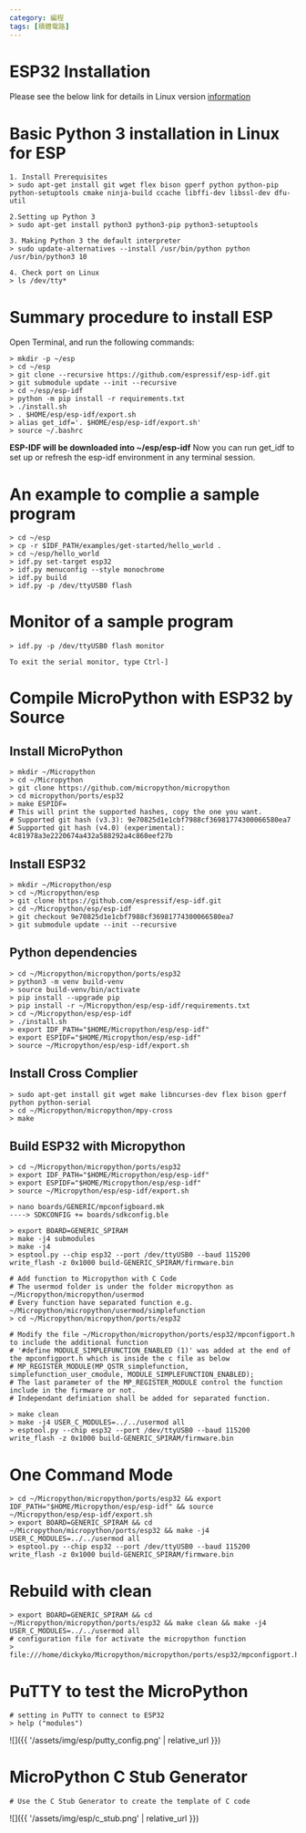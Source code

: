 ```yaml
---
category: 編程 
tags: [積體電路]
---
```


# ESP32 Installation
Please see the below link for details in Linux version [information](https://docs.espressif.com/projects/esp-idf/en/latest/esp32/get-started/linux-setup.html)

# Basic Python 3 installation in Linux for ESP
```
1. Install Prerequisites
> sudo apt-get install git wget flex bison gperf python python-pip python-setuptools cmake ninja-build ccache libffi-dev libssl-dev dfu-util

2.Setting up Python 3 
> sudo apt-get install python3 python3-pip python3-setuptools

3. Making Python 3 the default interpreter
> sudo update-alternatives --install /usr/bin/python python /usr/bin/python3 10

4. Check port on Linux
> ls /dev/tty*

```
# Summary procedure to install ESP
 
Open Terminal, and run the following commands:
```
> mkdir -p ~/esp
> cd ~/esp
> git clone --recursive https://github.com/espressif/esp-idf.git
> git submodule update --init --recursive
> cd ~/esp/esp-idf
> python -m pip install -r requirements.txt
> ./install.sh
> . $HOME/esp/esp-idf/export.sh
> alias get_idf='. $HOME/esp/esp-idf/export.sh'
> source ~/.bashrc
```
**ESP-IDF will be downloaded into ~/esp/esp-idf**
Now you can run get_idf to set up or refresh the esp-idf environment in any terminal session.

# An example to complie a sample program
```
> cd ~/esp
> cp -r $IDF_PATH/examples/get-started/hello_world .
> cd ~/esp/hello_world
> idf.py set-target esp32
> idf.py menuconfig --style monochrome
> idf.py build
> idf.py -p /dev/ttyUSB0 flash
```
#  Monitor of a sample program
```
> idf.py -p /dev/ttyUSB0 flash monitor

To exit the serial monitor, type Ctrl-]
```

# Compile MicroPython with ESP32 by Source

## Install MicroPython
```
> mkdir ~/Micropython
> cd ~/Micropython
> git clone https://github.com/micropython/micropython
> cd micropython/ports/esp32
> make ESPIDF= 
# This will print the supported hashes, copy the one you want.
# Supported git hash (v3.3): 9e70825d1e1cbf7988cf36981774300066580ea7
# Supported git hash (v4.0) (experimental): 4c81978a3e2220674a432a588292a4c860eef27b
```

## Install ESP32
```
> mkdir ~/Micropython/esp
> cd ~/Micropython/esp
> git clone https://github.com/espressif/esp-idf.git
> cd ~/Micropython/esp/esp-idf
> git checkout 9e70825d1e1cbf7988cf36981774300066580ea7
> git submodule update --init --recursive
```

## Python dependencies
```
> cd ~/Micropython/micropython/ports/esp32
> python3 -m venv build-venv
> source build-venv/bin/activate
> pip install --upgrade pip
> pip install -r ~/Micropython/esp/esp-idf/requirements.txt
> cd ~/Micropython/esp/esp-idf
> ./install.sh
> export IDF_PATH="$HOME/Micropython/esp/esp-idf"
> export ESPIDF="$HOME/Micropython/esp/esp-idf"
> source ~/Micropython/esp/esp-idf/export.sh
```

## Install Cross Complier
```
> sudo apt-get install git wget make libncurses-dev flex bison gperf python python-serial
> cd ~/Micropython/micropython/mpy-cross
> make
```

## Build ESP32 with Micropython
```
> cd ~/Micropython/micropython/ports/esp32
> export IDF_PATH="$HOME/Micropython/esp/esp-idf"
> export ESPIDF="$HOME/Micropython/esp/esp-idf"
> source ~/Micropython/esp/esp-idf/export.sh

> nano boards/GENERIC/mpconfigboard.mk
----> SDKCONFIG += boards/sdkconfig.ble

> export BOARD=GENERIC_SPIRAM
> make -j4 submodules
> make -j4
> esptool.py --chip esp32 --port /dev/ttyUSB0 --baud 115200 write_flash -z 0x1000 build-GENERIC_SPIRAM/firmware.bin

# Add function to Micropython with C Code
# The usermod folder is under the folder micropython as ~/Micropython/micropython/usermod
# Every function have separated function e.g. ~/Micropython/micropython/usermod/simplefunction
> cd ~/Micropython/micropython/ports/esp32

# Modify the file ~/Micropython/micropython/ports/esp32/mpconfigport.h to include the additional function
# '#define MODULE_SIMPLEFUNCTION_ENABLED (1)' was added at the end of the mpconfigport.h which is inside the c file as below
# MP_REGISTER_MODULE(MP_QSTR_simplefunction, simplefunction_user_cmodule, MODULE_SIMPLEFUNCTION_ENABLED); 
# The last parameter of the MP_REGISTER_MODULE control the function include in the firmware or not.
# Independant definiation shall be added for separated function. 

> make clean
> make -j4 USER_C_MODULES=../../usermod all
> esptool.py --chip esp32 --port /dev/ttyUSB0 --baud 115200 write_flash -z 0x1000 build-GENERIC_SPIRAM/firmware.bin
```
# One Command Mode
```
> cd ~/Micropython/micropython/ports/esp32 && export IDF_PATH="$HOME/Micropython/esp/esp-idf" && source ~/Micropython/esp/esp-idf/export.sh
> export BOARD=GENERIC_SPIRAM && cd ~/Micropython/micropython/ports/esp32 && make -j4 USER_C_MODULES=../../usermod all
> esptool.py --chip esp32 --port /dev/ttyUSB0 --baud 115200 write_flash -z 0x1000 build-GENERIC_SPIRAM/firmware.bin
```

# Rebuild with clean
```
> export BOARD=GENERIC_SPIRAM && cd ~/Micropython/micropython/ports/esp32 && make clean && make -j4 USER_C_MODULES=../../usermod all
# configuration file for activate the micropython function
> file:///home/dickyko/Micropython/micropython/ports/esp32/mpconfigport.h

```
# PuTTY to test the MicroPython
```
# setting in PuTTY to connect to ESP32
> help ("modules")
```
![]({{ '/assets/img/esp/putty_config.png' | relative_url }})


# MicroPython C Stub Generator
```
# Use the C Stub Generator to create the template of C code
```
![]({{ '/assets/img/esp/c_stub.png' | relative_url }})
